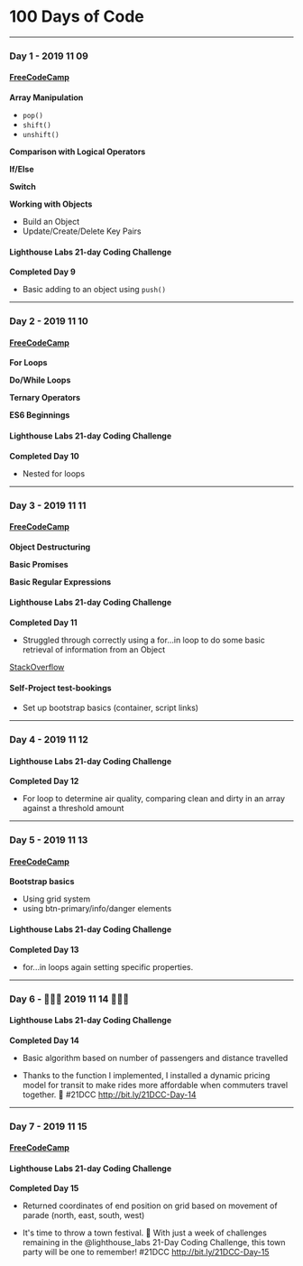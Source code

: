 # 100 Days of Code

---

### Day 1 - 2019 11 09

#### [FreeCodeCamp](http://freecodecamp.org)

**Array Manipulation**

- `pop()`
- `shift()`
- `unshift()`

**Comparison with Logical Operators**

**If/Else**

**Switch**

**Working with Objects**

- Build an Object
- Update/Create/Delete Key Pairs

#### Lighthouse Labs 21-day Coding Challenge

**Completed Day 9**

- Basic adding to an object using `push()`

---

### Day 2 - 2019 11 10

#### [FreeCodeCamp](http://freecodecamp.org)

**For Loops**

**Do/While Loops**

**Ternary Operators**

**ES6 Beginnings**

#### Lighthouse Labs 21-day Coding Challenge

**Completed Day 10**

- Nested for loops

---

### Day 3 - 2019 11 11

#### [FreeCodeCamp](http://freecodecamp.org)

**Object Destructuring**

**Basic Promises**

**Basic Regular Expressions**

#### Lighthouse Labs 21-day Coding Challenge

**Completed Day 11**

- Struggled through correctly using a for...in loop to do some basic retrieval of information from an Object

[StackOverflow](https://stackoverflow.com/questions/921789/how-to-loop-through-a-plain-javascript-object-with-the-objects-as-members)

#### Self-Project test-bookings

- Set up bootstrap basics (container, script links)

---

### Day 4 - 2019 11 12

#### Lighthouse Labs 21-day Coding Challenge

**Completed Day 12**

- For loop to determine air quality, comparing clean and dirty in an array against a threshold amount

---

### Day 5 - 2019 11 13

#### [FreeCodeCamp](http://freecodecamp.org)

**Bootstrap basics**

- Using grid system
- using btn-primary/info/danger elements

#### Lighthouse Labs 21-day Coding Challenge

**Completed Day 13**

- for...in loops again setting specific properties.

---

### Day 6 - 🎁🎂🥳 2019 11 14 🎁🎂🥳

#### Lighthouse Labs 21-day Coding Challenge

**Completed Day 14**

- Basic algorithm based on number of passengers and distance travelled

- Thanks to the function I implemented, I installed a dynamic pricing model for transit to make rides more affordable when commuters travel together. 🚌 #21DCC http://bit.ly/21DCC-Day-14

---

### Day 7 - 2019 11 15

#### [FreeCodeCamp](http://freecodecamp.org)

#### Lighthouse Labs 21-day Coding Challenge

**Completed Day 15**

- Returned coordinates of end position on grid based on movement of parade (north, east, south, west)

- It's time to throw a town festival. 🥳 With just a week of challenges remaining in the @lighthouse_labs 21-Day Coding Challenge, this town party will be one to remember! #21DCC http://bit.ly/21DCC-Day-15
